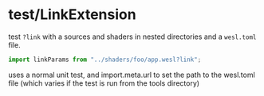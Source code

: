 # test/LinkExtension

test `?link` with a sources and shaders in nested directories and a `wesl.toml` file.

```ts
import linkParams from "../shaders/foo/app.wesl?link";
```

uses a normal unit test, and import.meta.url to set the path to the wesl.toml file
(which varies if the test is run from the tools directory)